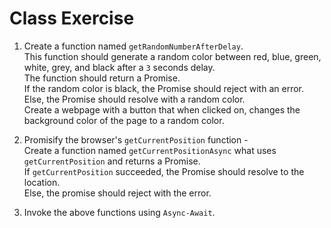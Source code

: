 # Class Exercise

1. Create a function named `getRandomNumberAfterDelay`.  
   This function should generate a random color between red, blue, green, white, grey, and black after a `3` seconds delay.  
   The function should return a Promise.  
   If the random color is black, the Promise should reject with an error.
   Else, the Promise should resolve with a random color.  
   Create a webpage with a button that when clicked on, changes the background color of the page to a random color.

2. Promisify the browser's `getCurrentPosition` function -  
   Create a function named `getCurrentPositionAsync` what uses `getCurrentPosition` and returns a Promise.  
   If `getCurrentPosition` succeeded, the Promise should resolve to the location.  
   Else, the promise should reject with the error.

3. Invoke the above functions using `Async-Await`.
